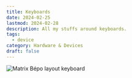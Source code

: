 ```yaml
---
title: Keyboards
date: 2024-02-25
lastmod: 2024-02-28
description: All my stuffs around keyboards.
tags:
  - device
category: Hardware & Devices
draft: false
---
```


![Matrix Bépo layout keyboard](/files/matrix-kb.png)